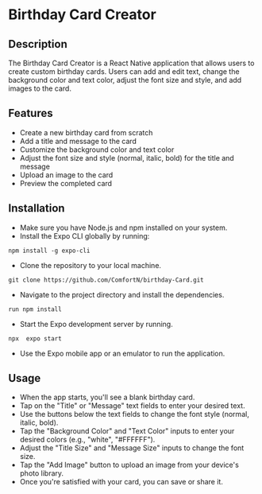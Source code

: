 # Birthday Card Creator

## Description
   The Birthday Card Creator is a React Native application that allows users to create custom birthday cards. Users can add and edit text, change the background color and text color, adjust the font size and style, and add images to the card.
   
## Features

   - Create a new birthday card from scratch
   - Add a title and message to the card
   - Customize the background color and text color
   - Adjust the font size and style (normal, italic, bold) for the title and message
   - Upload an image to the card
   - Preview the completed card

## Installation

   - Make sure you have Node.js and npm installed on your system.
   - Install the Expo CLI globally by running:

   ```
   npm install -g expo-cli
   ```

   - Clone the repository to your local machine.
   ```
   git clone https://github.com/ComfortN/birthday-Card.git
   ```

   - Navigate to the project directory and install the dependencies.

   ```
   run npm install
   ```


   - Start the Expo development server by running.

   ```
   npx  expo start
   ```
   
   - Use the Expo mobile app or an emulator to run the application.

## Usage

   - When the app starts, you'll see a blank birthday card.
   - Tap on the "Title" or "Message" text fields to enter your desired text.
   - Use the buttons below the text fields to change the font style (normal, italic, bold).
   - Tap the "Background Color" and "Text Color" inputs to enter your desired colors (e.g., "white", "#FFFFFF").
   - Adjust the "Title Size" and "Message Size" inputs to change the font size.
   - Tap the "Add Image" button to upload an image from your device's photo library.
   - Once you're satisfied with your card, you can save or share it.

